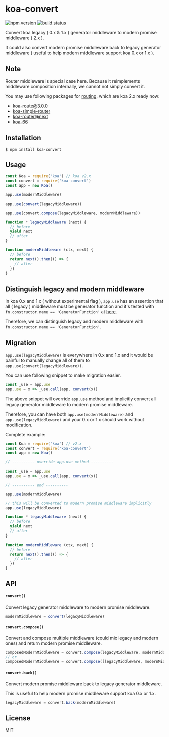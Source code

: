 
# koa-convert

[![npm version](https://img.shields.io/npm/v/koa-convert.svg)](https://npmjs.org/package/koa-convert)
[![build status](https://travis-ci.org/koajs/convert.svg)](https://travis-ci.org/koajs/convert)

Convert koa legacy ( 0.x & 1.x ) generator middleware to modern promise middleware ( 2.x ).

It could also convert modern promise middleware back to legacy generator middleware ( useful to help modern middleware support koa 0.x or 1.x ).

## Note

Router middleware is special case here. Because it reimplements middleware composition internally, we cannot not simply convert it.

You may use following packages for [routing](https://github.com/koajs/koa/wiki#routing-and-mounting), which are koa 2.x ready now:

* [koa-route@3.0.0](https://github.com/koajs/route/tree/next)
* [koa-simple-router](https://github.com/gyson/koa-simple-router)
* [koa-router@next](https://github.com/alexmingoia/koa-router/tree/master)
* [koa-66](https://github.com/menems/koa-66)

## Installation

```
$ npm install koa-convert
```

## Usage

```js
const Koa = require('koa') // koa v2.x
const convert = require('koa-convert')
const app = new Koa()

app.use(modernMiddleware)

app.use(convert(legacyMiddleware))

app.use(convert.compose(legacyMiddleware, modernMiddleware))

function * legacyMiddleware (next) {
  // before
  yield next
  // after
}

function modernMiddleware (ctx, next) {
  // before
  return next().then(() => {
    // after
  })
}
```

## Distinguish legacy and modern middleware

In koa 0.x and 1.x ( without experimental flag ), `app.use` has an assertion that all ( legacy ) middleware must be generator function and it's tested with `fn.constructor.name == 'GeneratorFunction'` at [here](https://github.com/koajs/koa/blob/7fe29d92f1e826d9ce36029e1b9263b94cba8a7c/lib/application.js#L105).

Therefore, we can distinguish legacy and modern middleware with `fn.constructor.name == 'GeneratorFunction'`.

## Migration

`app.use(legacyMiddleware)` is everywhere in 0.x and 1.x and it would be painful to manually change all of them to `app.use(convert(legacyMiddleware))`.

You can use following snippet to make migration easier.

```js
const _use = app.use
app.use = x => _use.call(app, convert(x))
```

The above snippet will override `app.use` method and implicitly convert all legacy generator middleware to modern promise middleware.

Therefore, you can have both `app.use(modernMiddleware)` and `app.use(legacyMiddleware)` and your 0.x or 1.x should work without modification.

Complete example:

```js
const Koa = require('koa') // v2.x
const convert = require('koa-convert')
const app = new Koa()

// ---------- override app.use method ----------

const _use = app.use
app.use = x => _use.call(app, convert(x))

// ---------- end ----------

app.use(modernMiddleware)

// this will be converted to modern promise middleware implicitly
app.use(legacyMiddleware)

function * legacyMiddleware (next) {
  // before
  yield next
  // after
}

function modernMiddleware (ctx, next) {
  // before
  return next().then(() => {
    // after
  })
}
```

## API

#### `convert()`

Convert legacy generator middleware to modern promise middleware.

```js
modernMiddleware = convert(legacyMiddleware)
```

#### `convert.compose()`

Convert and compose multiple middleware (could mix legacy and modern ones) and return modern promise middleware.

```js
composedModernMiddleware = convert.compose(legacyMiddleware, modernMiddleware)
// or
composedModernMiddleware = convert.compose([legacyMiddleware, modernMiddleware])
```

#### `convert.back()`

Convert modern promise middleware back to legacy generator middleware.

This is useful to help modern promise middleware support koa 0.x or 1.x.

```js
legacyMiddleware = convert.back(modernMiddleware)
```

## License

MIT
